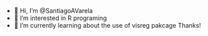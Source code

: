 - 👋 Hi, I’m @SantiagoAVarela
- 👀 I’m interested in R programing
- 🌱 I’m currently learning about the use of visreg pakcage
Thanks!
